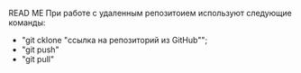 READ ME
При работе с удаленным репозитоием используют следующие команды:
* "git cklone "ссылка на репозиторий из GitHub"";
* "git push"
* "git pull"